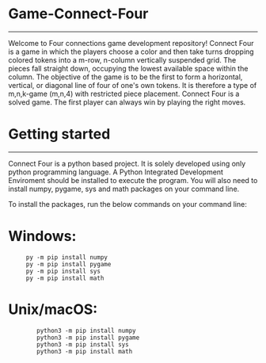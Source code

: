 # Game-Connect-Four
------------------------
Welcome to Four connections game development repository! Connect Four is a game in which the players choose a color and then take turns dropping colored tokens into a m-row, n-column vertically suspended grid. The pieces fall straight down, occupying the lowest available space within the column. The objective of the game is to be the first to form a horizontal, vertical, or diagonal line of four of one's own tokens. It is therefore a type of m,n,k-game (m,n,4) with restricted piece placement. Connect Four is a solved game. The first player can always win by playing the right moves.

# Getting started
------------------
Connect Four is a python based project. It is solely developed using only python programming language. A Python Integrated Development Enviroment should be installed to execute the program. You will also need to install numpy, pygame, sys and math packages on your command line.

To install the packages, run the below commands on your command line:
# Windows: 
         py -m pip install numpy
         py -m pip install pygame
         py -m pip install sys
         py -m pip install math
# Unix/macOS: 
            python3 -m pip install numpy
            python3 -m pip install pygame
            python3 -m pip install sys
            python3 -m pip install math
